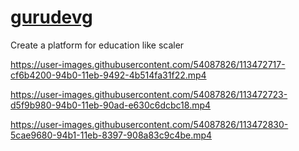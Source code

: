 # [gurudevg](https://in.godaddy.com/domainsearch/find?checkAvail=1&domainToCheck=gurudevg)

Create a platform for education like scaler

https://user-images.githubusercontent.com/54087826/113472717-cf6b4200-94b0-11eb-9492-4b514fa31f22.mp4


https://user-images.githubusercontent.com/54087826/113472723-d5f9b980-94b0-11eb-90ad-e630c6dcbc18.mp4


https://user-images.githubusercontent.com/54087826/113472830-5cae9680-94b1-11eb-8397-908a83c9c4be.mp4


